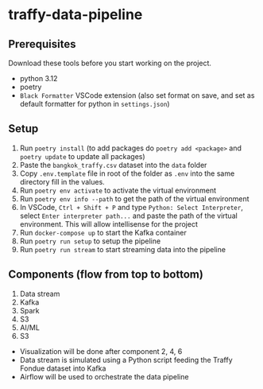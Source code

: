# traffy-data-pipeline

## Prerequisites

Download these tools before you start working on the project.

- python 3.12
- poetry
- `Black Formatter` VSCode extension (also set format on save, and set as default formatter for python in `settings.json`)

## Setup

1. Run `poetry install` (to add packages do `poetry add <package>` and `poetry update` to update all packages)
2. Paste the `bangkok_traffy.csv` dataset into the `data` folder
3. Copy `.env.template` file in root of the folder as `.env` into the same directory fill in the values.
4. Run `poetry env activate` to activate the virtual environment
5. Run `poetry env info --path` to get the path of the virtual environment
6. In VSCode, `Ctrl + Shift + P` and type `Python: Select Interpreter`, select `Enter interpreter path...` and paste the path of the virtual environment. This will allow intellisense for the project
7. Run `docker-compose up` to start the Kafka container
8. Run `poetry run setup` to setup the pipeline
9. Run `poetry run stream` to start streaming data into the pipeline

## Components (flow from top to bottom)

1. Data stream
2. Kafka
3. Spark
4. S3
5. AI/ML
6. S3

- Visualization will be done after component 2, 4, 6
- Data stream is simulated using a Python script feeding the Traffy Fondue dataset into Kafka
- Airflow will be used to orchestrate the data pipeline
